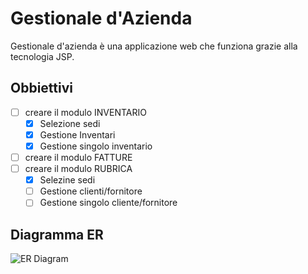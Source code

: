 # Gestionale d'Azienda 
Gestionale d'azienda è una applicazione web che funziona grazie alla tecnologia JSP.
## Obbiettivi
- [ ] creare il modulo INVENTARIO
  - [X] Selezione sedi
  - [X] Gestione Inventari
  - [X] Gestione singolo inventario
- [ ] creare il modulo FATTURE
- [ ] creare il modulo RUBRICA
  - [X] Selezine sedi
  - [ ] Gestione clienti/fornitore
  - [ ] Gestione singolo cliente/fornitore
## Diagramma ER
![ER Diagram](https://i.imgur.com/EiDeA9c.png "Diagramma ER")

